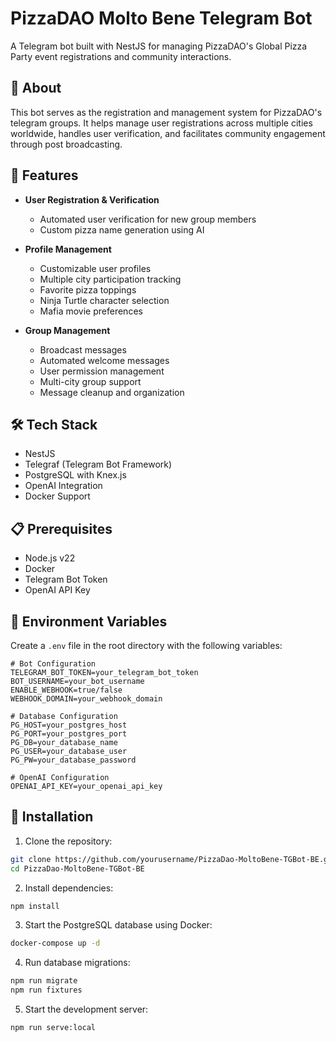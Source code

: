 # PizzaDAO Molto Bene Telegram Bot

A Telegram bot built with NestJS for managing PizzaDAO's Global Pizza Party event registrations and community interactions.

## 🍕 About

This bot serves as the registration and management system for PizzaDAO's telegram groups. It helps manage user registrations across multiple cities worldwide, handles user verification, and facilitates community engagement through post broadcasting.

## 🚀 Features

- **User Registration & Verification**
  - Automated user verification for new group members
  - Custom pizza name generation using AI

- **Profile Management**
  - Customizable user profiles
  - Multiple city participation tracking
  - Favorite pizza toppings
  - Ninja Turtle character selection
  - Mafia movie preferences

- **Group Management**
  - Broadcast messages
  - Automated welcome messages
  - User permission management
  - Multi-city group support
  - Message cleanup and organization

## 🛠 Tech Stack

- NestJS
- Telegraf (Telegram Bot Framework)
- PostgreSQL with Knex.js
- OpenAI Integration
- Docker Support

## 📋 Prerequisites

- Node.js v22
- Docker
- Telegram Bot Token
- OpenAI API Key

## 🔧 Environment Variables

Create a `.env` file in the root directory with the following variables:

```env
# Bot Configuration
TELEGRAM_BOT_TOKEN=your_telegram_bot_token
BOT_USERNAME=your_bot_username
ENABLE_WEBHOOK=true/false
WEBHOOK_DOMAIN=your_webhook_domain

# Database Configuration
PG_HOST=your_postgres_host
PG_PORT=your_postgres_port
PG_DB=your_database_name
PG_USER=your_database_user
PG_PW=your_database_password

# OpenAI Configuration
OPENAI_API_KEY=your_openai_api_key
```

## 🚀 Installation

1. Clone the repository:
```bash
git clone https://github.com/yourusername/PizzaDao-MoltoBene-TGBot-BE.git
cd PizzaDao-MoltoBene-TGBot-BE
```

2. Install dependencies:
```bash
npm install
```

3. Start the PostgreSQL database using Docker:
```bash
docker-compose up -d
```

4. Run database migrations:
```bash
npm run migrate
npm run fixtures
```

5. Start the development server:
```bash
npm run serve:local
```
